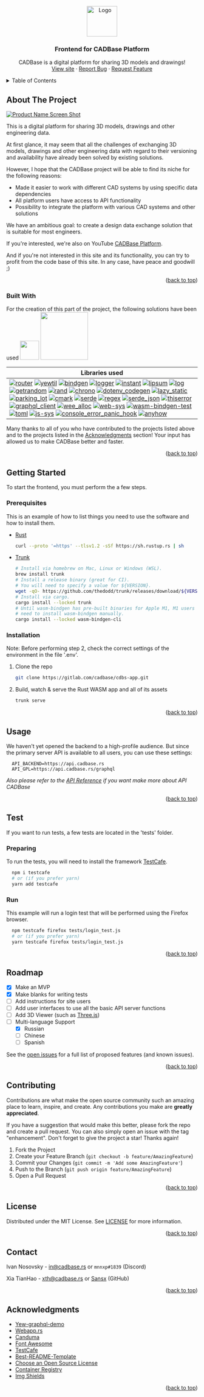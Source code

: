 <!-- PROJECT LOGO -->
<br />
<div align="center">
  <a href="https://gitlab.com/cadbase/cdbs-app">
    <img src="data/logo_min.svg" alt="Logo" width="80">
  </a>

  <h3>Frontend for CADBase Platform</h3>

  <p>
    CADBase is a digital platform for sharing 3D models and drawings!
    <br />
    <a href="https://cadbase.rs">View site</a>
    ·
    <a href="https://gitlab.com/cadbase/cdbs-app/issues">Report Bug</a>
    ·
    <a href="https://gitlab.com/cadbase/cdbs-app/issues">Request Feature</a>
  </p>
</div>



<!-- TABLE OF CONTENTS -->
<details>
  <summary>Table of Contents</summary>
  <ol>
    <li>
      <a href="#about-the-project">About The Project</a>
      <ul>
        <li><a href="#built-with">Built With</a></li>
      </ul>
    </li>
    <li>
      <a href="#getting-started">Getting Started</a>
      <ul>
        <li><a href="#prerequisites">Prerequisites</a></li>
        <li><a href="#installation">Installation</a></li>
      </ul>
    </li>
    <li><a href="#usage">Usage</a></li>
    <li>
      <a href="#test">Test</a>
      <ul>
        <li><a href="#preparing">Preparing</a></li>
        <li><a href="#run">Run</a></li>
      </ul>
    </li>
    <li><a href="#roadmap">Roadmap</a></li>
    <li><a href="#contributing">Contributing</a></li>
    <li><a href="#license">License</a></li>
    <li><a href="#contact">Contact</a></li>
    <li><a href="#acknowledgments">Acknowledgments</a></li>
  </ol>
</details>



<!-- ABOUT THE PROJECT -->
## About The Project

[![Product Name Screen Shot][product-screenshot]](https://cadbase.rs)

This is a digital platform for sharing 3D models, drawings and other engineering data.

At first glance, it may seem that all the challenges of exchanging 3D models, drawings and other engineering data with regard to their versioning and availability have already been solved by existing solutions.

However, I hope that the CADBase project will be able to find its niche for the following reasons:
* Made it easier to work with different CAD systems by using specific data dependencies
* All platform users have access to API functionality
* Possibility to integrate the platform with various CAD systems and other solutions

We have an ambitious goal: to create a design data exchange solution that is suitable for most engineers.

If you're interested, we're also on YouTube <a href="https://www.youtube.com/channel/UC-dHiTHBGV88ScxFKSC3srw">CADBase Platform</a>.

And if you're not interested in this site and its functionality, you can try to profit from the code base of this site. In any case, have peace and goodwill ;)

<div align="right">(<a href="#about-the-project">back to top</a>)</div>



### Built With

For the creation of this part of the project, the following solutions have been used
<a href="https://yew.rs"><img src="https://yew.rs/img/logo.svg" width="50"/></a>  <a href="https://bulma.io"><img src="https://bulma.io/images/bulma-logo.png" width="125"/></a>

| Libraries used |
| ------------- |
| [![router][router]][router-url] [![yewtil][yewtil]][yewtil-url] [![bindgen][bindgen]][bindgen-url] [![logger][logger]][logger-url] [![instant][instant]][instant-url] [![lipsum][lipsum]][lipsum-url] [![log][log]][log-url] [![getrandom][getrandom]][getrandom-url] [![rand][rand]][rand-url] [![chrono][chrono]][chrono-url] [![dotenv_codegen][dotenv_codegen]][dotenv_codegen-url] [![lazy_static][lazy_static]][lazy_static-url] [![parking_lot][parking_lot]][parking_lot-url] [![cmark][cmark]][cmark-url] [![serde][serde]][serde-url] [![regex][regex]][regex-url] [![serde_json][serde_json]][serde_json-url] [![thiserror][thiserror]][thiserror-url] [![graphql_client][graphql_client]][graphql_client-url] [![wee_alloc][wee_alloc]][wee_alloc-url] [![web-sys][web-sys]][web-sys-url] [![wasm-bindgen-test][wasm-bindgen-test]][wasm-bindgen-test-url] [![toml][toml]][toml-url] [![js-sys][js-sys]][js-sys-url] [![console_error_panic_hook][console_error_panic_hook]][console_error_panic_hook-url] [![anyhow][anyhow]][anyhow-url] |


Many thanks to all of you who have contributed to the projects listed above and to the projects listed in the <a href="#acknowledgments">Acknowledgments</a> section! Your input has allowed us to make CADBase better and faster.

<div align="right">(<a href="#about-the-project">back to top</a>)</div>



<!-- GETTING STARTED -->
## Getting Started

To start the frontend, you must perform the a few steps.

### Prerequisites

This is an example of how to list things you need to use the software and how to install them.
* [Rust](https://www.rust-lang.org/learn/get-started)

  ```sh
  curl --proto '=https' --tlsv1.2 -sSf https://sh.rustup.rs | sh
  ```
* [Trunk](https://trunkrs.dev/)

  ```sh
  # Install via homebrew on Mac, Linux or Windows (WSL).
  brew install trunk
  # Install a release binary (great for CI).
  # You will need to specify a value for ${VERSION}.
  wget -qO- https://github.com/thedodd/trunk/releases/download/${VERSION}/trunk-x86_64-unknown-linux-gnu.tar.gz | tar -xzf-
  # Install via cargo.
  cargo install --locked trunk
  # Until wasm-bindgen has pre-built binaries for Apple M1, M1 users will
  # need to install wasm-bindgen manually.
  cargo install --locked wasm-bindgen-cli
  ```

### Installation

Note: Before performing step 2, check the correct settings of the environment in the file '.env'.

1. Clone the repo
   ```sh
   git clone https://gitlab.com/cadbase/cdbs-app.git
   ```
2. Build, watch & serve the Rust WASM app and all of its assets
   ```sh
   trunk serve
   ```

<div align="right">(<a href="#about-the-project">back to top</a>)</div>



<!-- USAGE EXAMPLES -->
## Usage

We haven't yet opened the backend to a high-profile audience. But since the primary server API is available to all users, you can use these settings:

```
  API_BACKEND=https://api.cadbase.rs
  API_GPL=https://api.cadbase.rs/graphql
```

_Also please refer to the [API Reference](https://docs.cadbase.rs) if you want make more about API CADBase_

<div align="right">(<a href="#about-the-project">back to top</a>)</div>


<!-- RUN TESTS -->
## Test

If you want to run tests, a few tests are located in the 'tests' folder.

### Preparing

To run the tests, you will need to install the framework [TestCafe](https://testcafe.io/documentation).

```sh
  npm i testcafe
  # or (if you prefer yarn)
  yarn add testcafe
```

### Run

This example will run a login test that will be performed using the Firefox browser.

```sh
  npm testcafe firefox tests/login_test.js
  # or (if you prefer yarn)
  yarn testcafe firefox tests/login_test.js
```

<div align="right">(<a href="#about-the-project">back to top</a>)</div>

<!-- ROADMAP -->
## Roadmap

- [x] Make an MVP
- [x] Make blanks for writing tests
- [ ] Add instructions for site users
- [ ] Add user interfaces to use all the basic API server functions
- [ ] Add 3D Viewer (such as [Three.js](https://github.com/mrdoob/three.js))
- [ ] Multi-language Support
    - [x] Russian
    - [ ] Chinese
    - [ ] Spanish

See the [open issues](https://gitlab.com/cadbase/cdbs-app/issues) for a full list of proposed features (and known issues).

<div align="right">(<a href="#about-the-project">back to top</a>)</div>



<!-- CONTRIBUTING -->
## Contributing

Contributions are what make the open source community such an amazing place to learn, inspire, and create. Any contributions you make are **greatly appreciated**.

If you have a suggestion that would make this better, please fork the repo and create a pull request. You can also simply open an issue with the tag "enhancement".
Don't forget to give the project a star! Thanks again!

1. Fork the Project
2. Create your Feature Branch (`git checkout -b feature/AmazingFeature`)
3. Commit your Changes (`git commit -m 'Add some AmazingFeature'`)
4. Push to the Branch (`git push origin feature/AmazingFeature`)
5. Open a Pull Request

<div align="right">(<a href="#about-the-project">back to top</a>)</div>



<!-- LICENSE -->
## License

Distributed under the MIT License. See [LICENSE](/LICENSE) for more information.

<div align="right">(<a href="#about-the-project">back to top</a>)</div>



<!-- CONTACT -->
## Contact

Ivan Nosovsky - in@cadbase.rs or `mnnxp#1839` (Discord)

Xia TianHao - xth@cadbase.rs or [Sansx](https://github.com/sansx) (GitHub)

<div align="right">(<a href="#about-the-project">back to top</a>)</div>



<!-- ACKNOWLEDGMENTS -->
## Acknowledgments

* [Yew-graphql-demo](https://github.com/sansx/yew-graphql-demo)
* [Webapp.rs](https://github.com/saschagrunert/webapp.rs)
* [Canduma](https://github.com/clifinger/canduma)
* [Font Awesome](https://fontawesome.com)
* [TestCafe](https://testcafe.io)
* [Best-README-Template](https://github.com/othneildrew/Best-README-Template)
* [Choose an Open Source License](https://choosealicense.com)
* [Container Registry](https://container-registry.com)
* [Img Shields](https://shields.io)

<div align="right">(<a href="#about-the-project">back to top</a>)</div>



<!-- MARKDOWN LINKS & IMAGES -->
<!-- https://www.markdownguide.org/basic-syntax/#reference-style-links -->
[product-screenshot]: data/1440_Main_default.png
[router]: https://img.shields.io/badge/router-blue
[router-url]: https://docs.rs/yew-router
[yewtil]: https://img.shields.io/badge/yewtil-blue
[yewtil-url]: https://docs.rs/yewtil
[bindgen]: https://img.shields.io/badge/bindgen-blue
[bindgen-url]: https://docs.rs/wasm-bindgen
[logger]: https://img.shields.io/badge/logger-blue
[logger-url]: https://docs.rs/wasm-logger
[instant]: https://img.shields.io/badge/instant-blue
[instant-url]: https://docs.rs/instant
[lipsum]: https://img.shields.io/badge/lipsum-blue
[lipsum-url]: https://docs.rs/lipsum
[log]: https://img.shields.io/badge/log-blue
[log-url]: https://docs.rs/log
[getrandom]: https://img.shields.io/badge/getrandom-blue
[getrandom-url]: https://docs.serde.rs/getrandom
[rand]: https://img.shields.io/badge/rand-blue
[rand-url]: https://github.com/bryant/rand
[chrono]: https://img.shields.io/badge/chrono-blue
[chrono-url]: https://docs.rs/chrono
[dotenv_codegen]: https://img.shields.io/badge/dotenv_codegen-blue
[dotenv_codegen-url]: https://github.com/dtolnay/dotenv_codegen
[lazy_static]: https://img.shields.io/badge/lazy_static-blue
[lazy_static-url]: https://github.com/dtolnay/lazy_static
[parking_lot]: https://img.shields.io/badge/parking_lot-blue
[parking_lot-url]: https://docs.rs/parking_lot
[cmark]: https://img.shields.io/badge/cmark-blue
[cmark-url]: https://docs.rs/pulldown-cmark
[serde]: https://img.shields.io/badge/serde-blue
[serde-url]: https://docs.rs/serde
[regex]: https://img.shields.io/badge/regex-blue
[regex-url]: https://docs.rs/regex
[serde_json]: https://img.shields.io/badge/serde_json-blue
[serde_json-url]: https://docs.rs/serde_json
[thiserror]: https://img.shields.io/badge/thiserror-blue
[thiserror-url]: https://docs.rs/thiserror
[graphql_client]: https://img.shields.io/badge/graphql_client-blue
[graphql_client-url]: https://docs.rs/graphql_client
[wee_alloc]: https://img.shields.io/badge/wee_alloc-blue
[wee_alloc-url]: https://docs.rs/wee_alloc
[web-sys]: https://img.shields.io/badge/web_sys-blue
[web-sys-url]: https://docs.rs/web-sys
[wasm-bindgen-test]: https://img.shields.io/badge/wasm_bindgen_test-blue
[wasm-bindgen-test-url]: https://docs.rs/wasm-bindgen-test
[toml]: https://img.shields.io/badge/toml-blue
[toml-url]: https://docs.rs/toml
[js-sys]: https://img.shields.io/badge/js_sys-blue
[js-sys-url]: https://docs.rs/js-sys
[console_error_panic_hook]: https://img.shields.io/badge/console_error_panic_hook-blue
[console_error_panic_hook-url]: https://docs.rs/console_error_panic_hook
[anyhow]: https://img.shields.io/badge/anyhow-blue
[anyhow-url]: https://docs.rs/anyhow
